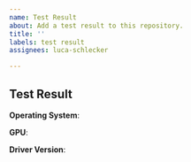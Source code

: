 ```yaml
---
name: Test Result
about: Add a test result to this repository.
title: ''
labels: test result
assignees: luca-schlecker

---
```


## Test Result
<!--
Gathering the needed information:

Windows:
GPU information can be found inside the 'Device Manager'.
Inside the category 'Display Adapters' you'll find your GPU. (In case of multiple GPU's attached, make sure you choose the right one)
The name of the device is what you put after 'GPU' below.
Right-clicking that device and clicking on 'Properties' and then on 'Driver' leads you to the driver version.

Linux:
I can't provide an accurate description of how to get the information.
You are on your own...
-->

**Operating System**: <!-- For example: Windows 10 -->

**GPU**: <!-- For example: Intel Iris Xe -->

**Driver Version**: <!-- For example: 27.20.100.8935 -->
